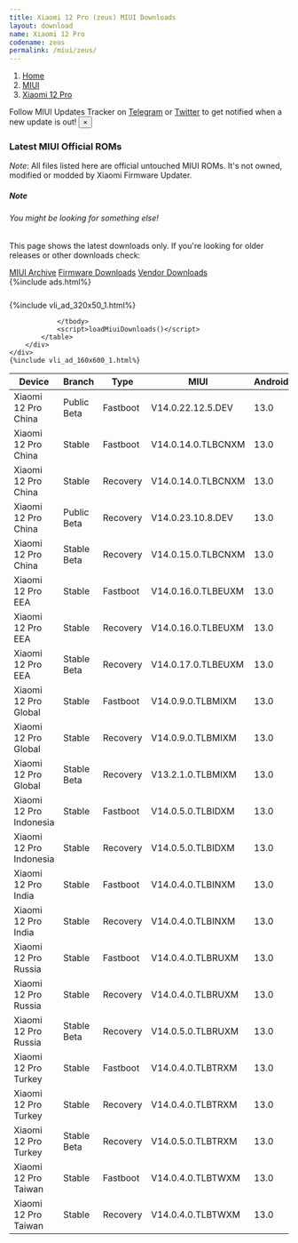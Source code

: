 ```yaml
---
title: Xiaomi 12 Pro (zeus) MIUI Downloads
layout: download
name: Xiaomi 12 Pro
codename: zeus
permalink: /miui/zeus/
---
```

<nav aria-label="breadcrumb">
    <ol class="breadcrumb">
        <li class="breadcrumb-item"><a href="/">Home</a></li>
        <li class="breadcrumb-item"><a href="/miui/">MIUI</a></li>
        <li class="breadcrumb-item active" aria-current="page"><a href="/miui/zeus/">Xiaomi 12 Pro</a></li>
    </ol>
</nav>
<div class="alert alert-primary alert-dismissible fade show" role="alert">
    Follow MIUI Updates Tracker on <a href="https://t.me/MIUIUpdatesTracker" class="alert-link">Telegram</a>
     or <a href="https://twitter.com/MiFwUpdater" class="alert-link">Twitter</a> to get notified when a new update is out!
    <button type="button" class="close" data-dismiss="alert" aria-label="Close">
        <span aria-hidden="true">&times;</span>
    </button>
</div>

### Latest MIUI Official ROMs
*Note*: All files listed here are official untouched MIUI ROMs. It's not owned, modified or modded by Xiaomi Firmware Updater.
<div class="card">
  <div class="card-body">
    <h5 class="card-title">Note</h5>
    <h6 class="card-subtitle mb-2 text-muted">You might be looking for something else!</h6>
    <p class="card-text">This page shows the latest downloads only.
     If you're looking for older releases or other downloads check:</p>
    <a href="/archive/miui/zeus/" class="card-link">MIUI Archive</a>
    <a href="/firmware/zeus/" class="card-link">Firmware Downloads</a>
    <a href="/vendor/zeus/" class="card-link">Vendor Downloads</a>
  </div>
</div>
{%include ads.html%}
<div class="row justify-content-center">
    <div class="col-10">
        <div class="table-responsive-md" style="margin-top: 25px;">
            {%include vli_ad_320x50_1.html%}
            <table id="miui" class="display dt-responsive nowrap compact table table-striped table-hover table-sm">
                <thead class="thead-dark">
                    <tr>
                        <th data-ref="device">Device</th>
                        <th data-ref="branch">Branch</th>
                        <th data-ref="type">Type</th>
                        <th data-ref="miui">MIUI</th>
                        <th data-ref="android">Android</th>
                        <th data-ref="size">Size</th>
                        <th data-ref="size">Date</th>
                        <th data-ref="link">Link</th>
                    </tr>
                </thead>
                <tbody>
                <tr><td>Xiaomi 12 Pro China</td><td>Public Beta</td><td>Fastboot</td><td>V14.0.22.12.5.DEV</td><td>13.0</td><td>7.6 GB</td><td>2022-12-05</td><td><a href="/miui/zeus/public beta/V14.0.22.12.5.DEV/">Download</a></td></tr>
<tr><td>Xiaomi 12 Pro China</td><td>Stable</td><td>Fastboot</td><td>V14.0.14.0.TLBCNXM</td><td>13.0</td><td>7.4 GB</td><td>2023-07-04</td><td><a href="/miui/zeus/stable/V14.0.14.0.TLBCNXM/">Download</a></td></tr>
<tr><td>Xiaomi 12 Pro China</td><td>Stable</td><td>Recovery</td><td>V14.0.14.0.TLBCNXM</td><td>13.0</td><td>5.8 GB</td><td>2023-08-07</td><td><a href="/miui/zeus/stable/V14.0.14.0.TLBCNXM/">Download</a></td></tr>
<tr><td>Xiaomi 12 Pro China</td><td>Public Beta</td><td>Recovery</td><td>V14.0.23.10.8.DEV</td><td>13.0</td><td>5.6 GB</td><td>2023-10-13</td><td><a href="/miui/zeus/public beta/V14.0.23.10.8.DEV/">Download</a></td></tr>
<tr><td>Xiaomi 12 Pro China</td><td>Stable Beta</td><td>Recovery</td><td>V14.0.15.0.TLBCNXM</td><td>13.0</td><td>5.7 GB</td><td>2023-10-30</td><td><a href="/miui/zeus/stable beta/V14.0.15.0.TLBCNXM/">Download</a></td></tr>
<tr><td>Xiaomi 12 Pro EEA</td><td>Stable</td><td>Fastboot</td><td>V14.0.16.0.TLBEUXM</td><td>13.0</td><td>6.4 GB</td><td>2023-08-04</td><td><a href="/miui/zeus/stable/V14.0.16.0.TLBEUXM/">Download</a></td></tr>
<tr><td>Xiaomi 12 Pro EEA</td><td>Stable</td><td>Recovery</td><td>V14.0.16.0.TLBEUXM</td><td>13.0</td><td>4.9 GB</td><td>2023-08-18</td><td><a href="/miui/zeus/stable/V14.0.16.0.TLBEUXM/">Download</a></td></tr>
<tr><td>Xiaomi 12 Pro EEA</td><td>Stable Beta</td><td>Recovery</td><td>V14.0.17.0.TLBEUXM</td><td>13.0</td><td>5.0 GB</td><td>2023-10-23</td><td><a href="/miui/zeus/stable beta/V14.0.17.0.TLBEUXM/">Download</a></td></tr>
<tr><td>Xiaomi 12 Pro Global</td><td>Stable</td><td>Fastboot</td><td>V14.0.9.0.TLBMIXM</td><td>13.0</td><td>6.6 GB</td><td>2023-09-13</td><td><a href="/miui/zeus/stable/V14.0.9.0.TLBMIXM/">Download</a></td></tr>
<tr><td>Xiaomi 12 Pro Global</td><td>Stable</td><td>Recovery</td><td>V14.0.9.0.TLBMIXM</td><td>13.0</td><td>4.9 GB</td><td>2023-10-24</td><td><a href="/miui/zeus/stable/V14.0.9.0.TLBMIXM/">Download</a></td></tr>
<tr><td>Xiaomi 12 Pro Global</td><td>Stable Beta</td><td>Recovery</td><td>V13.2.1.0.TLBMIXM</td><td>13.0</td><td>4.8 GB</td><td>2022-12-12</td><td><a href="/miui/zeus/stable beta/V13.2.1.0.TLBMIXM/">Download</a></td></tr>
<tr><td>Xiaomi 12 Pro Indonesia</td><td>Stable</td><td>Fastboot</td><td>V14.0.5.0.TLBIDXM</td><td>13.0</td><td>6.3 GB</td><td>2023-09-25</td><td><a href="/miui/zeus/stable/V14.0.5.0.TLBIDXM/">Download</a></td></tr>
<tr><td>Xiaomi 12 Pro Indonesia</td><td>Stable</td><td>Recovery</td><td>V14.0.5.0.TLBIDXM</td><td>13.0</td><td>4.8 GB</td><td>2023-10-24</td><td><a href="/miui/zeus/stable/V14.0.5.0.TLBIDXM/">Download</a></td></tr>
<tr><td>Xiaomi 12 Pro India</td><td>Stable</td><td>Fastboot</td><td>V14.0.4.0.TLBINXM</td><td>13.0</td><td>5.6 GB</td><td>2023-09-06</td><td><a href="/miui/zeus/stable/V14.0.4.0.TLBINXM/">Download</a></td></tr>
<tr><td>Xiaomi 12 Pro India</td><td>Stable</td><td>Recovery</td><td>V14.0.4.0.TLBINXM</td><td>13.0</td><td>4.8 GB</td><td>2023-09-21</td><td><a href="/miui/zeus/stable/V14.0.4.0.TLBINXM/">Download</a></td></tr>
<tr><td>Xiaomi 12 Pro Russia</td><td>Stable</td><td>Fastboot</td><td>V14.0.4.0.TLBRUXM</td><td>13.0</td><td>6.2 GB</td><td>2023-08-18</td><td><a href="/miui/zeus/stable/V14.0.4.0.TLBRUXM/">Download</a></td></tr>
<tr><td>Xiaomi 12 Pro Russia</td><td>Stable</td><td>Recovery</td><td>V14.0.4.0.TLBRUXM</td><td>13.0</td><td>4.8 GB</td><td>2023-09-21</td><td><a href="/miui/zeus/stable/V14.0.4.0.TLBRUXM/">Download</a></td></tr>
<tr><td>Xiaomi 12 Pro Russia</td><td>Stable Beta</td><td>Recovery</td><td>V14.0.5.0.TLBRUXM</td><td>13.0</td><td>4.8 GB</td><td>2023-12-04</td><td><a href="/miui/zeus/stable beta/V14.0.5.0.TLBRUXM/">Download</a></td></tr>
<tr><td>Xiaomi 12 Pro Turkey</td><td>Stable</td><td>Fastboot</td><td>V14.0.4.0.TLBTRXM</td><td>13.0</td><td>6.1 GB</td><td>2023-08-18</td><td><a href="/miui/zeus/stable/V14.0.4.0.TLBTRXM/">Download</a></td></tr>
<tr><td>Xiaomi 12 Pro Turkey</td><td>Stable</td><td>Recovery</td><td>V14.0.4.0.TLBTRXM</td><td>13.0</td><td>4.8 GB</td><td>2023-09-20</td><td><a href="/miui/zeus/stable/V14.0.4.0.TLBTRXM/">Download</a></td></tr>
<tr><td>Xiaomi 12 Pro Turkey</td><td>Stable Beta</td><td>Recovery</td><td>V14.0.5.0.TLBTRXM</td><td>13.0</td><td>4.9 GB</td><td>2023-12-04</td><td><a href="/miui/zeus/stable beta/V14.0.5.0.TLBTRXM/">Download</a></td></tr>
<tr><td>Xiaomi 12 Pro Taiwan</td><td>Stable</td><td>Fastboot</td><td>V14.0.4.0.TLBTWXM</td><td>13.0</td><td>5.6 GB</td><td>2023-10-10</td><td><a href="/miui/zeus/stable/V14.0.4.0.TLBTWXM/">Download</a></td></tr>
<tr><td>Xiaomi 12 Pro Taiwan</td><td>Stable</td><td>Recovery</td><td>V14.0.4.0.TLBTWXM</td><td>13.0</td><td>4.7 GB</td><td>2023-10-30</td><td><a href="/miui/zeus/stable/V14.0.4.0.TLBTWXM/">Download</a></td></tr>

                </tbody>
                <script>loadMiuiDownloads()</script>
            </table>
        </div>
    </div>
    {%include vli_ad_160x600_1.html%}
</div>
